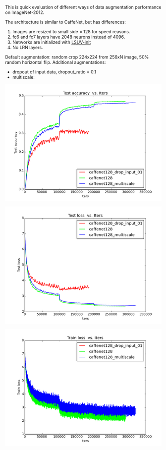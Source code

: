 This is quick evaluation of different ways of data augmentation performance on ImageNet-2012. 

The architecture is similar to CaffeNet, but has differences:

1. Images are resized to small side = 128 for speed reasons.
2. fc6 and fc7 layers have 2048 neurons instead of 4096. 
3. Networks are initialized with [LSUV-init](http://arxiv.org/abs/1511.06422)
4. No LRN layers.

Default augmentation: random crop 224x224 from 256xN image, 50% random horizontal flip.
Additional augmentations:
- dropout of input data, dropout_ratio = 0.1
- multiscale:  



![CaffeNet128 test accuracy](/logs/augmentation/img/0.png)


![CaffeNet128 test loss](/logs/augmentation/img/2.png)


![CaffeNet128 train loss](/logs/augmentation/img/6.png)

